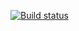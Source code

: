 [![Build status](https://ci.appveyor.com/api/projects/status/t6e13lturnp3if7m?svg=true)](https://ci.appveyor.com/project/okorskova/patterns2)